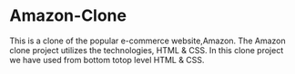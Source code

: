 # Amazon-Clone
This is a clone of the popular e-commerce website,Amazon. The Amazon clone project utilizes the  technologies, HTML &amp; CSS.
In this clone project we have used from bottom totop level HTML & CSS.
